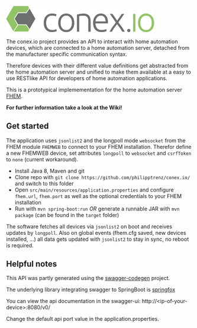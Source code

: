<img src="img/logo.png" alt="our logo" width="400">

The conex.io project provides an API to interact with home automation devices, which are connected to a home automation server, detached from the manufacturer specific communication syntax. 

Therefore devices with their different value definitions get abstracted from the home automation server and unified to make them available at a easy to use RESTlike API for developers of home automation applications.

This is a prototypical implemementation for the home automation server [FHEM](https://fhem.de/).

**For further information take a look at the Wiki!**

## Get started

The application uses `jsonlist2` and the longpoll mode `websocket` from the FHEM module `FHEMWEB` to connect to your FHEM installation.
Therefor define a new FHEMWEB device, set attributes `longpoll` to `websocket` and `csrfToken` to `none` (current workaround).

* Install Java 8, Maven and git
* Clone repo with `git clone https://github.com/philipptrenz/conex.io/` and switch to this folder
* Open `src/main/resources/application.properties` and configure `fhem.url`, `fhem.port` as well as the optional credentials to your FHEM installation
* Run with `mvn spring-boot:run` *OR* generate a runnable JAR with `mvn package` (can be found in the `target` folder)

The software fetches all devices via `jsonlist2` on boot and receives updates by `longpoll`. Also on global events (fhem.cfg saved, new devices installed, ...) all data gets updated with `jsonlist2` to stay in sync, no reboot is required.


## Helpful notes

This API was partly generated using the [swagger-codegen](https://github.com/swagger-api/swagger-codegen) project. 

The underlying library integrating swagger to SpringBoot is [springfox](https://github.com/springfox/springfox)  

You can view the api documentation in the swagger-ui: http://\<ip-of-your-device\>:8080/v0/

Change the default api port value in the application.properties.
